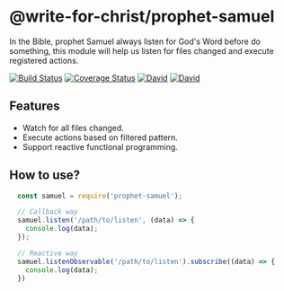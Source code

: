 # @write-for-christ/prophet-samuel

In the Bible, prophet Samuel always listen for God's Word before do something, this module will help us listen for files changed and execute registered actions.

[![Build Status](https://travis-ci.org/write-for-CHRIST/prophet-samuel.svg?branch=master)](https://travis-ci.org/write-for-CHRIST/prophet-samuel)
[![Coverage Status](https://coveralls.io/repos/github/write-for-CHRIST/prophet-samuel/badge.svg?branch=master)](https://coveralls.io/github/write-for-CHRIST/prophet-samuel?branch=master)
[![David](https://david-dm.org/write-for-CHRIST/prophet-samuel.svg)](https://david-dm.org/write-for-CHRIST/prophet-samuel.svg)
[![David](https://img.shields.io/david/dev/write-for-CHRIST/.svg)](prophet-samuel)

## Features

* Watch for all files changed.
* Execute actions based on filtered pattern.
* Support reactive functional programming.

## How to use?

```javascript
  const samuel = require('prophet-samuel');

  // Callback way
  samuel.listen('/path/to/listen', (data) => {
    console.log(data);
  });

  // Reactive way
  samuel.listenObservable('/path/to/listen').subscribe((data) => {
    console.log(data);
  })
```
